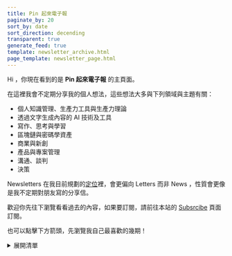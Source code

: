 ```yaml
---
title: Pin 起來電子報
paginate_by: 20
sort_by: date
sort_direction: decending
transparent: true
generate_feed: true
template: newsletter_archive.html
page_template: newsletter_page.html
---
```


Hi ，你現在看到的是 **Pin 起來電子報** 的主頁面。

在這裡我會不定期分享我的個人想法，這些想法大多與下列領域與主題有關：

- 個人知識管理、生產力工具與生產力理論
- 透過文字生成內容的 AI 技術及工具
- 寫作、思考與學習
- 區塊鏈與密碼學資產
- 商業與新創
- 產品與專案管理
- 溝通、談判
- 決策

Newsletters 在我目前規劃的[定位](https://pinchlime.com/newsletters/repositioning-pinchlime-empowered-by-chatgpt-once-again/)裡，會更偏向 Letters 而非 News ，性質會更像是我不定期對朋友寫的分享信。

歡迎你先往下瀏覽看看過去的內容，如果要訂閱，請前往本站的 [Subsrcibe](/subscribe) 頁面訂閱。

也可以點擊下方箭頭，先瀏覽我自己最喜歡的幾期！

<details>
  <summary>展開清單</summary>
  <ul>
    <li><a href="/newsletters/repositioning-pinchlime-empowered-by-chatgpt-once-again/">重新定位 Pin 起來電子報、再次感到被 ChatGPT 賦能</a></li>
    <li><a href="/newsletters/my-three-principles-for-choosing-ai-tools/">我目前選擇 AI 工具的三個原則</a></li>
    <li><a href="/newsletters/my-six-chatgpt-assistants/">我的六個專屬 ChatGPT 助手</a></li>
    <li><a href="/newsletters/why-i-dont-want-to-use-substack-anymore/">為何我不想再用 Substack 寄送電子報？</a></li>
    <li><a href="/newsletters/the-core-element-of-a-workflow/">工作流的核心在於你想解決的問題</a></li>
    <li><a href="/newsletters/open-source-my-thoughts/">Open Source 自己的想法</a></li>
    <li><a href="/newsletters/why-twitter-is-better-than-facebook/">Twitter 比 Facebook 更好的地方</a></li>
  </ul>
</details>